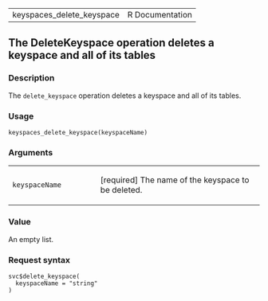 <table style="width: 100%;">
<tbody>
<tr class="odd">
<td>keyspaces_delete_keyspace</td>
<td style="text-align: right;">R Documentation</td>
</tr>
</tbody>
</table>

## The DeleteKeyspace operation deletes a keyspace and all of its tables

### Description

The `delete_keyspace` operation deletes a keyspace and all of its
tables.

### Usage

    keyspaces_delete_keyspace(keyspaceName)

### Arguments

<table>
<colgroup>
<col style="width: 35%" />
<col style="width: 65%" />
</colgroup>
<tbody>
<tr class="odd">
<td><code
id="keyspaces_delete_keyspace_:_keyspaceName">keyspaceName</code></td>
<td><p>[required] The name of the keyspace to be deleted.</p></td>
</tr>
</tbody>
</table>

### Value

An empty list.

### Request syntax

    svc$delete_keyspace(
      keyspaceName = "string"
    )
